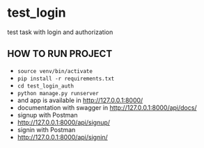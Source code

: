 # test_login
test task with login and authorization

## HOW TO RUN PROJECT
- `source venv/bin/activate`
- `pip install -r requirements.txt`
- `cd test_login_auth`
- `python manage.py runserver`
- 
  and app is available in http://127.0.0.1:8000/
-  documentation with swagger in http://127.0.0.1:8000/api/docs/
-  signup with Postman
-  http://127.0.0.1:8000/api/signup/
-  signin with Postman
-  http://127.0.0.1:8000/api/signin/

